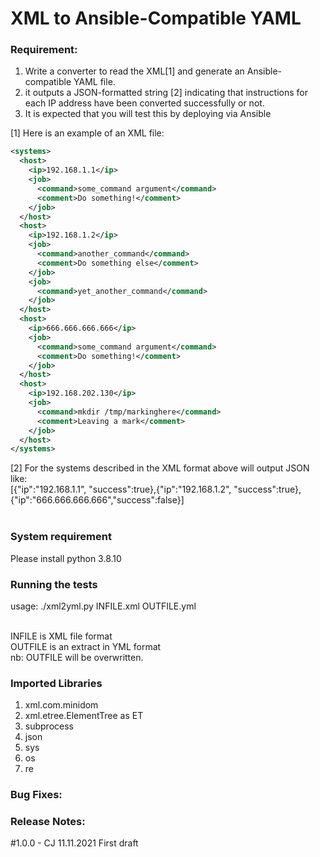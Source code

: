 # XML to Ansible-Compatible YAML

### Requirement:

1. Write a converter to read the XML[1] and generate an Ansible-compatible YAML file.
2. it outputs a JSON-formatted string [2] indicating that instructions for each IP
address have been converted successfully or not.
3. It is expected that you will test this by deploying via Ansible <br/>

[1] Here is an example of an XML file:
```xml
<systems>
  <host>
    <ip>192.168.1.1</ip>
    <job>
      <command>some_command argument</command>
      <comment>Do something!</comment>
    </job>
  </host>
  <host>
    <ip>192.168.1.2</ip>
    <job>
      <command>another_command</command>
      <comment>Do something else</comment>
    </job>
    <job>
      <command>yet_another_command</command>
    </job>
  </host>
  <host>
    <ip>666.666.666.666</ip>
    <job>
      <command>some_command argument</command>
      <comment>Do something!</comment>
    </job>
  </host>
  <host>
    <ip>192.168.202.130</ip>
    <job>
      <command>mkdir /tmp/markinghere</command>
      <comment>Leaving a mark</comment>
    </job>
  </host>
</systems>
```


[2] For the systems described in the XML format above will output JSON like:<br/>
[{"ip":"192.168.1.1", "success":true},{"ip":"192.168.1.2", "success":true},{"ip":"666.666.666.666","success":false}]<br/><br/>


### System requirement
Please install python 3.8.10

### Running the tests

usage: ./xml2yml.py INFILE.xml OUTFILE.yml<br/><br/>

  INFILE is XML file format<br/>
  OUTFILE is an extract in YML format<br/>
  nb: OUTFILE will be overwritten.<br/>


### Imported Libraries
1.	xml.com.minidom
2.	xml.etree.ElementTree as ET
3.	subprocess
4.	json
5.	sys
6. 	os
7.	re


### Bug Fixes:

### Release Notes:
#1.0.0 - CJ 11.11.2021 First draft
